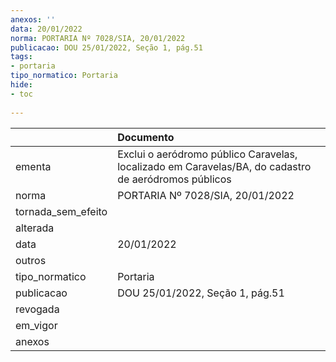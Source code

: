 ```yaml
---
anexos: ''
data: 20/01/2022
norma: PORTARIA Nº 7028/SIA, 20/01/2022
publicacao: DOU 25/01/2022, Seção 1, pág.51
tags:
- portaria
tipo_normatico: Portaria
hide: 
- toc 
 
---
```


|                    | Documento                                                                                            |
|:-------------------|:-----------------------------------------------------------------------------------------------------|
| ementa             | Exclui o aeródromo público Caravelas, localizado em Caravelas/BA, do cadastro de aeródromos públicos |
| norma              | PORTARIA Nº 7028/SIA, 20/01/2022                                                                     |
| tornada_sem_efeito |                                                                                                      |
| alterada           |                                                                                                      |
| data               | 20/01/2022                                                                                           |
| outros             |                                                                                                      |
| tipo_normatico     | Portaria                                                                                             |
| publicacao         | DOU 25/01/2022, Seção 1, pág.51                                                                      |
| revogada           |                                                                                                      |
| em_vigor           |                                                                                                      |
| anexos             |                                                                                                      |